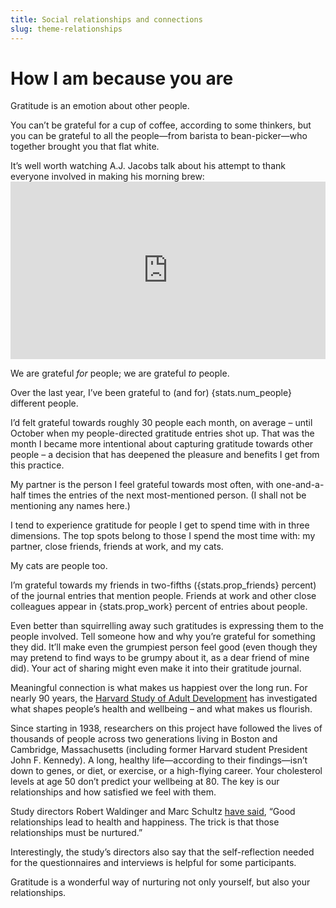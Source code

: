 ```yaml
---
title: Social relationships and connections  
slug: theme-relationships  
---
```

<script>  
    import stats from "$data/stats.json";  
    import PeopleTrendsChart from "$components/charts/PeopleTrendsChart.svelte";  
    import PeopleCategoriesChart from "$components/charts/PeopleCategoriesChart.svelte";  
    import Aside from "$components/Aside.svelte";  
</script>

# How I am because you are

Gratitude is an emotion about other people.

You can’t be grateful for a cup of coffee, according to some thinkers, but you can be grateful to all the people—from barista to bean-picker—who together brought you that flat white.

<Aside>  
It’s well worth watching A.J. Jacobs talk about his attempt to thank everyone involved in making his morning brew:

<div style="max-width:1024px"><div style="position:relative;height:0;padding-bottom:56.25%"><iframe src="https://embed.ted.com/talks/a_j_jacobs_my_journey_to_thank_all_the_people_responsible_for_my_morning_coffee?subtitle=en" width="1024px" height="576px" title="My journey to thank all the people responsible for my morning coffee" style="position:absolute;left:0;top:0;width:100%;height:100%"  frameborder="0" scrolling="no" allowfullscreen></iframe></div></div>  
</Aside>

We are grateful *for* people; we are grateful *to* people.

Over the last year, I’ve been grateful to (and for) {stats.num_people} different people. 

<PeopleTrendsChart />

I’d felt grateful towards roughly 30 people each month, on average – until October when my people-directed gratitude entries shot up. That was the month I became more intentional about capturing gratitude towards other people – a decision that has deepened the pleasure and benefits I get from this practice.

My partner is the person I feel grateful towards most often, with one-and-a-half times the entries of the next most-mentioned person. (I shall not be mentioning any names here.)

I tend to experience gratitude for people I get to spend time with in three dimensions. The top spots belong to those I spend the most time with: my partner, close friends, friends at work, and my cats.

<Aside>My cats are people too.</Aside>

I’m grateful towards my friends in two-fifths ({stats.prop_friends} percent) of the journal entries that mention people. Friends at work and other close colleagues appear in {stats.prop_work} percent of entries about people.

<PeopleCategoriesChart />

Even better than squirrelling away such gratitudes is expressing them to the people involved. Tell someone how and why you’re grateful for something they did. It’ll make even the grumpiest person feel good (even though they may pretend to find ways to be grumpy about it, as a dear friend of mine did). Your act of sharing might even make it into their gratitude journal.

Meaningful connection is what makes us happiest over the long run. For nearly 90 years, the [Harvard Study of Adult Development](https://www.adultdevelopmentstudy.org/) has investigated what shapes people’s health and wellbeing – and what makes us flourish.

Since starting in 1938, researchers on this project have followed the lives of thousands of people across two generations living in Boston and Cambridge, Massachusetts (including former Harvard student President John F. Kennedy). A long, healthy life—according to their findings—isn’t down to genes, or diet, or exercise, or a high-flying career. Your cholesterol levels at age 50 don’t predict your wellbeing at 80\. The key is our relationships and how satisfied we feel with them.

Study directors Robert Waldinger and Marc Schultz [have said](https://www.theatlantic.com/ideas/archive/2023/01/harvard-happiness-study-relationships/672753/), “Good relationships lead to health and happiness. The trick is that those relationships must be nurtured.”

<Aside>Interestingly, the study’s directors also say that the self-reflection needed for the questionnaires and interviews is helpful for some participants.</Aside>

Gratitude is a wonderful way of nurturing not only yourself, but also your relationships.

